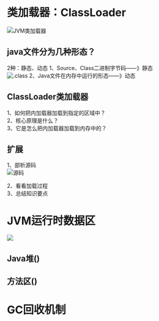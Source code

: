 <!-- TOC -->

# 类加载器：ClassLoader
![JVM类加载器](https://i.loli.net/2019/07/03/5d1ca4e6bc61172562.png)
## java文件分为几种形态？
2种：静态、动态
1、Source、Class二进制字节码——》静态<br>
![.class](https://i.loli.net/2019/07/03/5d1caa83418f891746.png)
2、Java文件在内存中运行的形态——》动态

## ClassLoader类加载器
1、如何把内加载器加载到指定的区域中？<br>
2、核心原理是什么？<br>
3、它是怎么把内加载器加载到内存中的？<br>

## 扩展
1、部析源码<br>
![源码](https://i.loli.net/2019/07/03/5d1ca3485322194295.png)

2、看看加载过程<br>
3、总结知识要点<br>

# JVM运行时数据区
![](https://i.loli.net/2019/07/03/5d1ca8c56275b47502.png)

## Java堆()

## 方法区()

# GC回收机制